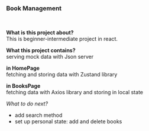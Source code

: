 ### Book Management

<br/>

**What is this project about?** <br />
This is beginner-intermediate project in react. 

**What this project contains?** <br />
serving mock data with Json server

**in HomePage** <br />
fetching and storing data with Zustand library

**in BooksPage** <br />
fetching data with Axios library and storing in local state

*What to do next?*
- add search method
- set up personal state: add and delete books